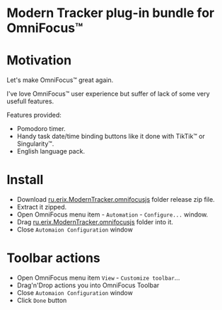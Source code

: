 # Modern Tracker plug-in bundle for OmniFocus™️

# Motivation
Let's make OmniFocus™️ great again.

I've love OmniFocus™️ user experience but suffer of lack of some very usefull features.

Features provided:
- Pomodoro timer.
- Handy task date/time binding buttons like it done with TikTik™️ оr Singularity™️.
- English language pack.

# Install
- Download [ru.erix.ModernTracker.omnifocusjs](ru.erix.ModernTracker.omnifocusjs) folder release zip file.
- Extract it zipped.
- Open OmniFocus menu item - `Automation` - `Configure...` window.
- Drag [ru.erix.ModernTracker.omnifocusjs](ru.erix.ModernTracker.omnifocusjs) folder into it.
- Close `Automaion Configuration` window

# Toolbar actions
- Open OmniFocus menu item `View` - `Customize toolbar`...
- Drag'n'Drop actions you into OmniFocus Toolbar
- Close `Automaion Configuration` window
- Click `Done` button
